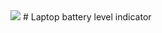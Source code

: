 <img src="https://cdn-icons-png.flaticon.com/512/664/664886.png" size=40%>
# Laptop battery level indicator 
